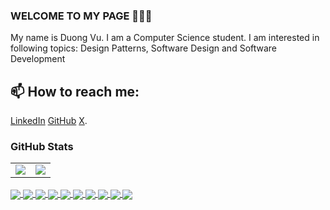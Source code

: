 ### WELCOME TO MY PAGE 👋👋👋
My name is Duong Vu. I am a Computer Science student. I am interested in following topics: Design Patterns, Software Design and Software Development<br>
## 📫 How to reach me: 

[LinkedIn](https://www.linkedin.com/in/cong-tuan-duong-vu-551329232/) [GitHub](https://github.com/vucongtuanduong) [X](https://twitter.com/duongvct2004).


<!--
![Duong's github stats](https://github-readme-stats-git-masterrstaa-rickstaa.vercel.app/api?username=vucongtuanduong&show_icons=true&theme=tokyonight&hide=contribs,prs,issues)
!-->
### GitHub Stats

<table class="center" style="width:100%;">
  <tr>
    <td align="center">
  <img align="center" src="https://github-readme-stats.vercel.app/api?username=vucongtuanduong&count_private=true&show_icons=true&theme=onedark&hide_border=true" />
    </td>
    <td align="center">
  <img align="center" src="https://github-readme-stats.vercel.app/api/top-langs/?username=vucongtuanduong&langs_count=10&layout=compact&theme=onedark&hide_border=true" />
</td>
  </tr>
</table>
<a href="https://github.com/vucongtuanduong/heart-disease-prediction-mlops">
  <!-- Change the `github-readme-stats.anuraghazra1.vercel.app` to `github-readme-stats.vercel.app`  -->
  <img align="center" src="https://github-readme-stats.anuraghazra1.vercel.app/api/pin/?username=vucongtuanduong&repo=heart-disease-prediction-mlops&theme=radical" />
</a>    
<a href="https://github.com/vucongtuanduong/vietnamese-rag-project">
  <!-- Change the `github-readme-stats.anuraghazra1.vercel.app` to `github-readme-stats.vercel.app`  -->
  <img align="center" src="https://github-readme-stats.anuraghazra1.vercel.app/api/pin/?username=vucongtuanduong&repo=vietnamese-rag-project&theme=dark" />
<a href="https://github.com/vucongtuanduong/cpp-codeptit">
  <!-- Change the `github-readme-stats.anuraghazra1.vercel.app` to `github-readme-stats.vercel.app`  -->
  <img align="center" src="https://github-readme-stats.anuraghazra1.vercel.app/api/pin/?username=vucongtuanduong&repo=cpp-codeptit&theme=radical" />
</a>    
<a href="https://github.com/vucongtuanduong/dsa-codeptit">
  <!-- Change the `github-readme-stats.anuraghazra1.vercel.app` to `github-readme-stats.vercel.app`  -->
  <img align="center" src="https://github-readme-stats.anuraghazra1.vercel.app/api/pin/?username=vucongtuanduong&repo=dsa-codeptit&theme=radical" />
</a> 
<a href="https://github.com/vucongtuanduong/discrete-math1">
  <!-- Change the `github-readme-stats.anuraghazra1.vercel.app` to `github-readme-stats.vercel.app`  -->
  <img align="center" src="https://github-readme-stats.anuraghazra1.vercel.app/api/pin/?username=vucongtuanduong&repo=discrete-math1&theme=cobalt" />
</a>
<a href="https://github.com/vucongtuanduong/deeplearning-specialization-coursera">
  <!-- Change the `github-readme-stats.anuraghazra1.vercel.app` to `github-readme-stats.vercel.app`  -->
  <img align="center" src="https://github-readme-stats.anuraghazra1.vercel.app/api/pin/?username=vucongtuanduong&repo=deeplearning-specialization-coursera&theme=merko" />
</a>  

<a href="https://github.com/vucongtuanduong/tensorflow-pro-cert-coursera">
  <!-- Change the `github-readme-stats.anuraghazra1.vercel.app` to `github-readme-stats.vercel.app`  -->
  <img align="center" src="https://github-readme-stats.anuraghazra1.vercel.app/api/pin/?username=vucongtuanduong&repo=tensorflow-pro-cert-coursera&theme=gruvbox" />
</a>
<a href="https://github.com/vucongtuanduong/meta-backend">
  <!-- Change the `github-readme-stats.anuraghazra1.vercel.app` to `github-readme-stats.vercel.app`  -->
  <img align="center" src="https://github-readme-stats.anuraghazra1.vercel.app/api/pin/?username=vucongtuanduong&repo=meta-backend&theme=onedark" />
</a>
<a href="https://github.com/vucongtuanduong/applied_algo">
  <!-- Change the `github-readme-stats.anuraghazra1.vercel.app` to `github-readme-stats.vercel.app`  -->
  <img align="center" src="https://github-readme-stats.anuraghazra1.vercel.app/api/pin/?username=vucongtuanduong&repo=applied_algo&theme=synthwave" />
</a>


</a>


<a href="https://github.com/vucongtuanduong/THCS2-PTIT">
  <!-- Change the `github-readme-stats.anuraghazra1.vercel.app` to `github-readme-stats.vercel.app`  -->
  <img align="center" src="https://github-readme-stats.anuraghazra1.vercel.app/api/pin/?username=vucongtuanduong&repo=THCS2-PTIT&theme=onedark" />
</a>


